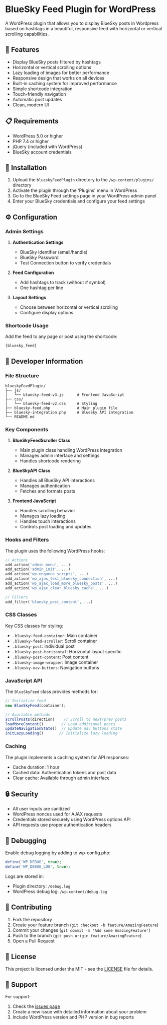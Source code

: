 # BlueSky Feed Plugin for WordPress

A WordPress plugin that allows you to display BlueSky posts in Wordpress based on hashtags in a beautiful, responsive feed with horizontal or vertical scrolling capabilities.

## 🌟 Features

- Display BlueSky posts filtered by hashtags
- Horizontal or vertical scrolling options
- Lazy loading of images for better performance
- Responsive design that works on all devices
- Built-in caching system for improved performance
- Simple shortcode integration
- Touch-friendly navigation
- Automatic post updates
- Clean, modern UI

## 📋 Requirements

- WordPress 5.0 or higher
- PHP 7.4 or higher
- jQuery (included with WordPress)
- BlueSky account credentials

## 🚀 Installation

1. Upload the `blueskyFeedPlugin` directory to the `/wp-content/plugins/` directory
2. Activate the plugin through the 'Plugins' menu in WordPress
3. Go to the BlueSky Feed settings page in your WordPress admin panel
4. Enter your BlueSky credentials and configure your feed settings

## ⚙️ Configuration

### Admin Settings

1. **Authentication Settings**
   - BlueSky Identifier (email/handle)
   - BlueSky Password
   - Test Connection button to verify credentials

2. **Feed Configuration**
   - Add hashtags to track (without # symbol)
   - One hashtag per line

3. **Layout Settings**
   - Choose between horizontal or vertical scrolling
   - Configure display options

### Shortcode Usage

Add the feed to any page or post using the shortcode:

```
[bluesky_feed]
```

## 🔧 Developer Information

### File Structure

```
blueskyFeedPlugin/
├── js/
│   └── bluesky-feed-v3.js      # Frontend JavaScript
├── css/
│   └── bluesky-feed-v2.css     # Styling
├── bluesky-feed.php            # Main plugin file
├── bluesky-integration.php     # BlueSky API integration
└── README.md
```

### Key Components

1. **BlueSkyFeedScroller Class**
   - Main plugin class handling WordPress integration
   - Manages admin interface and settings
   - Handles shortcode rendering

2. **BlueSkyAPI Class**
   - Handles all BlueSky API interactions
   - Manages authentication
   - Fetches and formats posts

3. **Frontend JavaScript**
   - Handles scrolling behavior
   - Manages lazy loading
   - Handles touch interactions
   - Controls post loading and updates

### Hooks and Filters

The plugin uses the following WordPress hooks:

```php
// Actions
add_action('admin_menu', ...)
add_action('admin_init', ...)
add_action('wp_enqueue_scripts', ...)
add_action('wp_ajax_test_bluesky_connection', ...)
add_action('wp_ajax_load_more_bluesky_posts', ...)
add_action('wp_ajax_clear_bluesky_cache', ...)

// Filters
add_filter('bluesky_post_content', ...)
```

### CSS Classes

Key CSS classes for styling:

- `.bluesky-feed-container`: Main container
- `.bluesky-feed-scroller`: Scroll container
- `.bluesky-post`: Individual post
- `.bluesky-post-horizontal`: Horizontal layout specific
- `.bluesky-post-content`: Post content
- `.bluesky-image-wrapper`: Image container
- `.bluesky-nav-buttons`: Navigation buttons

### JavaScript API

The `BlueSkyFeed` class provides methods for:

```javascript
// Initialize feed
new BlueSkyFeed(container);

// Available methods
scrollPosts(direction)    // Scroll to next/prev posts
loadMoreContent()        // Load additional posts
updateNavigationState()  // Update nav buttons state
initLazyLoading()       // Initialize lazy loading
```

### Caching

The plugin implements a caching system for API responses:

- Cache duration: 1 hour
- Cached data: Authentication tokens and post data
- Clear cache: Available through admin interface

## 🔒 Security

- All user inputs are sanitized
- WordPress nonces used for AJAX requests
- Credentials stored securely using WordPress options API
- API requests use proper authentication headers

## 🐛 Debugging

Enable debug logging by adding to wp-config.php:

```php
define('WP_DEBUG', true);
define('WP_DEBUG_LOG', true);
```

Logs are stored in:
- Plugin directory: `/debug.log`
- WordPress debug log: `/wp-content/debug.log`

## 📝 Contributing

1. Fork the repository
2. Create your feature branch (`git checkout -b feature/AmazingFeature`)
3. Commit your changes (`git commit -m 'Add some AmazingFeature'`)
4. Push to the branch (`git push origin feature/AmazingFeature`)
5. Open a Pull Request

## 📄 License

This project is licensed under the MIT - see the [LICENSE](LICENSE) file for details.

## 🤝 Support

For support:
1. Check the [issues page](https://github.com/stephanj/blueskyFeedPlugin/issues)
2. Create a new issue with detailed information about your problem
3. Include WordPress version and PHP version in bug reports
